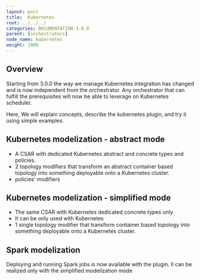 ```yaml
---
layout: post
title:  Kubernetes
root: ../../../
categories: DOCUMENTATION-3.0.0
parent: [orchestrators]
node_name: kubernetes
weight: 1000
---
```


## Overview

Starting from 3.0.0 the way we manage Kubernetes integration has changed and is now independent from the orchestrator. Any orchestrator that can fulfill the prerequisites will now be able to leverage on Kubernetes scheduler.

Here, We will explain concepts, describe the kubernetes plugin, and try it using simple examples.

## Kubernetes modelization - abstract mode
- A CSAR with dedicated Kubernetes abstract and concrete types and policies.
- 2 topology modifiers that transform an abstract container based topology into something deployable onto a Kubernetes cluster.
- policies’ modifiers

## Kubernetes modelization - simplified mode
- The same CSAR with Kubernetes dedicated concrete types only
- It can be only used with Kubernetes
- 1 single topology modifier that transform container based topology into something deployable onto a Kubernetes cluster.


## Spark modelization
Deploying and running Spark jobs is now available with the plugin. Il can be realized only with the simplified modelization mode
